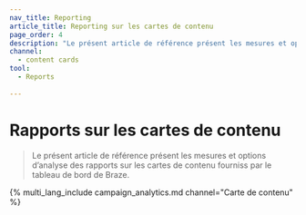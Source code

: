 ```yaml
---
nav_title: Reporting
article_title: Reporting sur les cartes de contenu
page_order: 4
description: "Le présent article de référence présent les mesures et options d’analyse des rapports sur les cartes de contenu fourniss par le tableau de bord de Braze."
channel:
  - content cards
tool:
  - Reports
  
---
```


# Rapports sur les cartes de contenu

> Le présent article de référence présent les mesures et options d’analyse des rapports sur les cartes de contenu fourniss par le tableau de bord de Braze.

{% multi_lang_include campaign_analytics.md channel="Carte de contenu" %}
